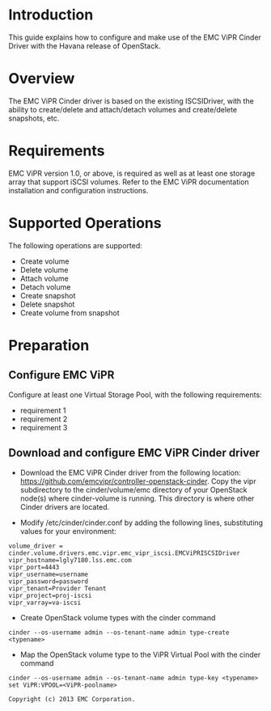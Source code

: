 Introduction
============

This guide explains how to configure and make use of the EMC ViPR Cinder Driver with the Havana release of OpenStack.


Overview
========

The EMC ViPR Cinder driver is based on the existing ISCSIDriver, with the ability to create/delete and attach/detach volumes and create/delete snapshots, etc.


Requirements
============

EMC ViPR version 1.0, or above, is required as well as at least one storage array that support iSCSI volumes. Refer to the EMC ViPR documentation installation and configuration instructions. 



Supported Operations
====================

The following operations are supported:
* Create volume
* Delete volume
* Attach volume
* Detach volume
* Create snapshot
* Delete snapshot
* Create volume from snapshot



Preparation
===========


Configure EMC ViPR
-----------------

Configure at least one Virtual Storage Pool, with the following requirements:
* requirement 1
* requirement 2
* requirement 3


Download and configure EMC ViPR Cinder driver
----------------------

* Download the EMC ViPR Cinder driver from the following location: https://github.com/emcvipr/controller-openstack-cinder. Copy the vipr subdirectory to the cinder/volume/emc directory of your OpenStack node(s) where cinder-volume is running.  This directory is where other Cinder drivers are located.

* Modify /etc/cinder/cinder.conf by adding the following lines, substituting values for your environment:
```
volume_driver = cinder.volume.drivers.emc.vipr.emc_vipr_iscsi.EMCViPRISCSIDriver
vipr_hostname=lgly7180.lss.emc.com
vipr_port=4443
vipr_username=username
vipr_password=password
vipr_tenant=Provider Tenant 
vipr_project=proj-iscsi
vipr_varray=va-iscsi

```


* Create OpenStack volume types with the cinder command
```
cinder --os-username admin --os-tenant-name admin type-create <typename>
```

* Map the OpenStack volume type to the ViPR Virtual Pool with the cinder command
```
cinder --os-username admin --os-tenant-name admin type-key <typename> set ViPR:VPOOL=<ViPR-poolname>
```





``Copyright (c) 2013 EMC Corporation.``
